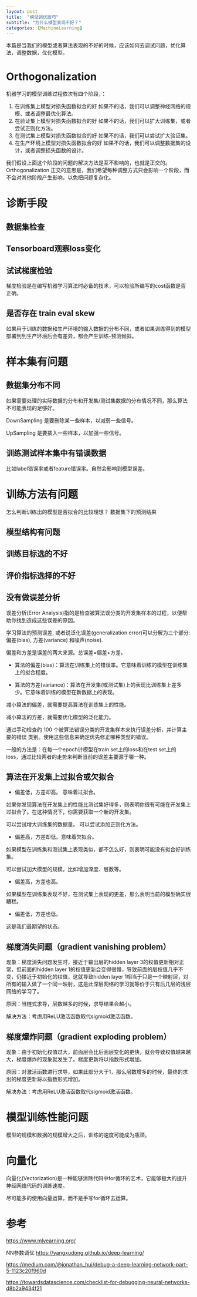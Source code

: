 ```yaml
---
layout: post
title:  "模型调优技巧"
subtitle: "为什么模型表现不好？"
categories: [MachineLearning]
---
```


本篇是当我们的模型或者算法表现的不好的时候，应该如何去调试问题，优化算法，调整数据，优化模型。

# Orthogonalization

机器学习的模型训练过程依次有四个阶段，：
1. 在训练集上模型对损失函数拟合的好
如果不的话，我们可以调整神经网络的规模、或者调整最优化算法。
2. 在验证集上模型对损失函数拟合的好
如果不的话，我们可以扩大训练集，或者尝试正则化方法。
3. 在测试集上模型对损失函数拟合的好
如果不的话，我们可以尝试扩大验证集。
4. 在生产环境上模型对损失函数拟合的好
如果不的话，我们可以调整数据集的设计，或者调整损失函数的设计。

我们假设上面这个阶段的问题的解决方法是互不影响的，也就是正交的。
Orthogonalization 正交的意思是，我们希望每种调整方式只会影响一个阶段，而不会对其他阶段产生影响，以免把问题复杂化。

# 诊断手段

## 数据集检查

## Tensorboard观察loss变化

## 试试梯度检验

梯度检验是在编写机器学习算法时必备的技术，可以检验所编写的cost函数是否正确。

## 是否存在 train eval skew

如果用于训练的数据和生产环境的输入数据的分布不同，或者如果训练得到的模型部署到到生产环境后会有差异，都会产生训练-预测倾斜。


# 样本集有问题

## 数据集分布不同

如果需要处理的实际数据的分布和开发集/测试集数据的分布情况不同，那么算法不可能表现的足够好。


DownSampling 是要删除某一些样本，以减弱一些信号。

UpSampling 是要插入一些样本，以加强一些信号。


## 训练测试样本集中有错误数据

比如label错误率或者feature错误率。自然会影响到模型误差。






# 训练方法有问题

怎么判断训练出的模型是否拟合的比较理想？
数据集下的预测结果

## 模型结构有问题


## 训练目标选的不好


## 评价指标选择的不好


## 没有做误差分析

误差分析(Error Analysis) ​​指的是检查被算法误分类的开发集样本的过程，以便帮助你找到造成这些误差的原因。

学习算法的预测误差, 或者说泛化误差(generalization error)可以分解为三个部分: 偏差(bias), 方差(variance) 和噪声(noise).

偏差和方差是误差的两大来源。总误差=偏差+方差。

- 算法的​偏差(bias)：算法在训练集上的错误率。它意味着训练的模型在训练集上的拟合程度。

- 算法的​方差(variance)：算法在开发集(或测试集)上的表现比训练集上差多少。它意味着训练的模型在新数据上的表现。

减小算法的偏差，就需要提高算法在训练集上的性能。

减小算法的方差，就需要优化模型的泛化能力。


通过手动检查约 100 个被算法错误分类的开发集样本来执行误差分析，并计算主要的错误 类别。使用这些信息来确定优先修正哪种类型的错误。

一般的方法是：在每一个epoch计模型在train set上的loss和在test set上的loss，通过比较两者的走势来判断当前的误差主要源于哪一种。



## 算法在开发集上过拟合或欠拟合

- 偏差低，方差却高。 意味着过拟合。

如果你发现算法在开发集上的性能比测试集好得多，则表明你很有可能在开发集上过拟合了。在这种情况下，你需要获取一个新的开发集。

可以尝试增大训练集的数据量。
可以尝试添加正则化方法。


- 偏差高，方差却低。意味着欠拟合。

如果模型在训练集和测试集上表现类似，都不怎么好，则表明可能没有拟合好训练集。

可以尝试加大模型的规模，比如增加深度、层数等。


- 偏差高，方差也高。

如果模型在训练集表现不好，在测试集上表现的更差，那么表明当前的模型确实很糟糕。


- 偏差低，方差也低。

这是我们最期望的状态。






## 梯度消失问题（gradient vanishing problem）

现象：梯度消失问题发生时，接近于输出层的hidden layer 3的权值更新相对正常，但前面的hidden layer 1的权值更新会变得很慢，导致前面的层权值几乎不变，仍接近于初始化的权值，这就导致hidden layer 1相当于只是一个映射层，对所有的输入做了一个同一映射，这是此深层网络的学习就等价于只有后几层的浅层网络的学习了。

原因：当链式求导，层数越多的时候，求导结果会越小。

解决方法：考虑用ReLU激活函数取代sigmoid激活函数。


## 梯度爆炸问题（gradient exploding problem）

现象：由于初始化权值过大，前面层会比后面层变化的更快，就会导致权值越来越大，梯度爆炸的现象就发生了。梯度更新将以指数形式增加。

原因：对激活函数进行求导，如果此部分大于1，那么层数增多的时候，最终的求出的梯度更新将以指数形式增加。

解决办法：考虑用ReLU激活函数取代sigmoid激活函数。





# 模型训练性能问题

模型的规模和数据的规模增大之后，训练的速度可能成为瓶颈。

# 向量化

向量化(Vectorization)是一种能够消除代码中for循环的艺术，它能够极大的提升神经网络代码的训练速度。

尽可能多的使用向量运算，而不是手写for循环去运算。








# 参考

https://www.mlyearning.org/

NN参数调优 https://yangxudong.github.io/deep-learning/

https://medium.com/@jonathan_hui/debug-a-deep-learning-network-part-5-1123c20f960d

https://towardsdatascience.com/checklist-for-debugging-neural-networks-d8b2a9434f21